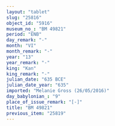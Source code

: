 ```yaml
---
layout: "tablet"
slug: "25816"
object_id: "5916"
museum_no_: "BM 49821"
period: "ENB"
day_remark: "-"
month: "VI"
month_remark: "-"
year: "13"
year_remark: "-"
king: "Kan"
king_remark: "-"
julian_date: "635 BCE"
julian_date_year: "635"
imported: "Melanie Gross (26/05/2016)"
day_babylonian_: "9"
place_of_issue_remark: "[-]"
title: "BM 49821"
previous_item: "25819"
---
```

